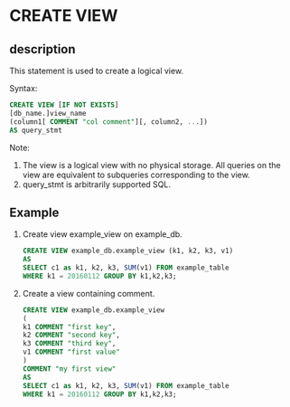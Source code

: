 # CREATE VIEW

## description

This statement is used to create a logical view.

Syntax:

```sql
CREATE VIEW [IF NOT EXISTS]
[db_name.]view_name
(column1[ COMMENT "col comment"][, column2, ...])
AS query_stmt
```

Note:

1. The view is a logical view with no physical storage. All queries on the view are equivalent to subqueries corresponding to the view.
2. query_stmt is arbitrarily supported SQL.

## Example

1. Create view example_view on example_db.

    ```sql
    CREATE VIEW example_db.example_view (k1, k2, k3, v1)
    AS
    SELECT c1 as k1, k2, k3, SUM(v1) FROM example_table
    WHERE k1 = 20160112 GROUP BY k1,k2,k3;
    ```

2. Create a view containing comment.

    ```sql
    CREATE VIEW example_db.example_view
    (
    k1 COMMENT "first key",
    k2 COMMENT "second key",
    k3 COMMENT "third key",
    v1 COMMENT "first value"
    )
    COMMENT "my first view"
    AS
    SELECT c1 as k1, k2, k3, SUM(v1) FROM example_table
    WHERE k1 = 20160112 GROUP BY k1,k2,k3;
    ```
